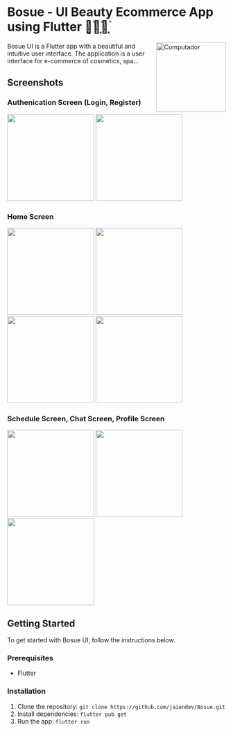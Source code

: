 # Bosue - UI Beauty Ecommerce App using Flutter 🌷͙֒🌷͙֒🌷͙֒

<img src="https://github.com/jaiendev/Flutter-Beauty-Ecommerce/assets/67283275/c2eb2eb6-e6c2-477f-a9ef-51f31ebe6c2a" width="160px" height=auto align="right" alt="Computador" border-radius="20px"/>

Bosue UI is a Flutter app with a beautiful and intuitive user interface. The application is a user interface for e-commerce of cosmetics, spa...

## Screenshots

### Authenication Screen (Login, Register)
<p>
<img src="https://github.com/jaiendev/Flutter-Beauty-Ecommerce/assets/67283275/09e96ec8-4910-44a0-94cc-f1c271226d73" width="200px"/>
<img src="https://github.com/jaiendev/Flutter-Beauty-Ecommerce/assets/67283275/c29e7197-0ff4-4446-a530-a7d19ff772e1" width="200px"/>
</p>


### Home Screen
<p>
<img src="https://github.com/jaiendev/Flutter-Beauty-Ecommerce/assets/67283275/a099ee66-bf55-45e5-a094-a6ad4fed4b13" width="200px"/>
<img src="https://github.com/jaiendev/Flutter-Beauty-Ecommerce/assets/67283275/d568336c-6593-4bbc-8131-e30383f10a1c" width="200px"/>
<img src="https://github.com/jaiendev/Flutter-Beauty-Ecommerce/assets/67283275/1d3400a8-2ef0-45ae-b39c-7fe1e1017b25" width="200px"/>
<img src="https://github.com/jaiendev/Flutter-Beauty-Ecommerce/assets/67283275/ded61f75-7303-44ae-abd7-f64a18a5974e" width="200px"/>
</p>


### Schedule Screen, Chat Screen, Profile Screen
<p>
<img src="https://github.com/jaiendev/Flutter-Beauty-Ecommerce/assets/67283275/c4773ef2-b432-4bc6-8916-fa3d1ae3fa54" width="200px"/>
<img src="https://github.com/jaiendev/Flutter-Beauty-Ecommerce/assets/67283275/42840d69-d91a-44eb-8b18-a7db611e9030" width="200px"/>
<img src="https://github.com/jaiendev/Flutter-Beauty-Ecommerce/assets/67283275/d0015668-2f5a-4dc8-89ac-468243e28d7d" width="200px"/>
</p>

## Getting Started

To get started with Bosue UI, follow the instructions below.

### Prerequisites
- Flutter

### Installation
1. Clone the repository: `git clone https://github.com/jaiendev/Bosue.git`
2. Install dependencies: `flutter pub get`
3. Run the app: `flutter run`
